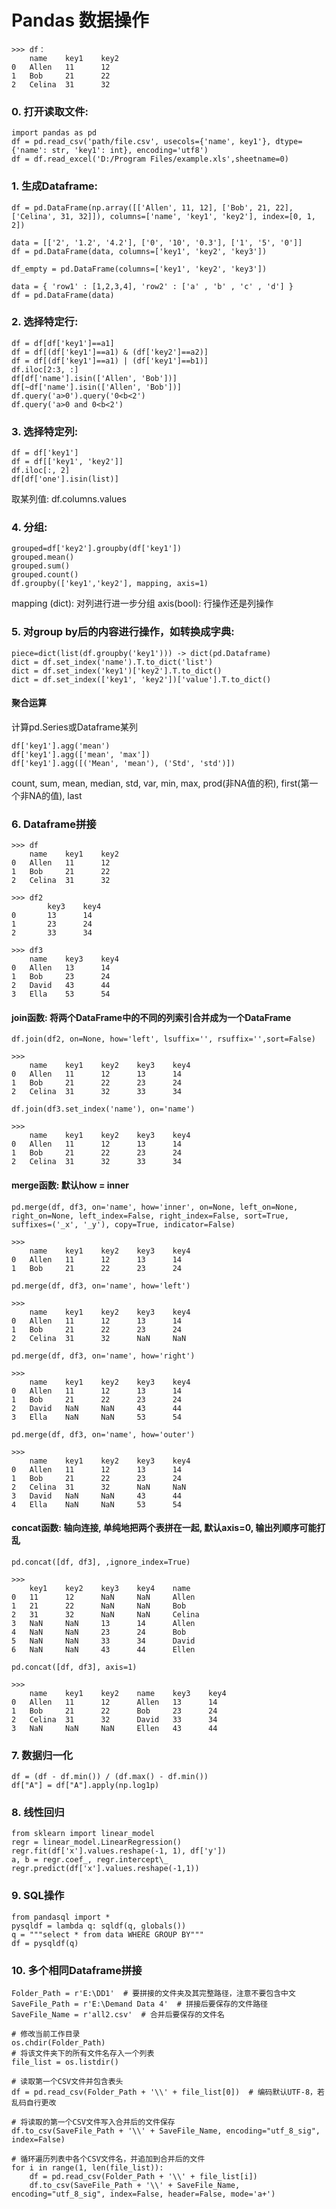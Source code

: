 # Pandas 数据操作

    >>> df：
        name	key1	key2
    0	Allen	11		12
    1	Bob	    21		22
    2	Celina	31		32
### 0. 打开读取文件:
```
import pandas as pd
df = pd.read_csv('path/file.csv', usecols={'name', key1'}, dtype={'name': str, 'key1': int}, encoding='utf8')
df = df.read_excel('D:/Program Files/example.xls',sheetname=0)
```

### 1. 生成Dataframe:
```
df = pd.DataFrame(np.array([['Allen', 11, 12], ['Bob', 21, 22], ['Celina', 31, 32]]), columns=['name', 'key1', 'key2'], index=[0, 1, 2])

data = [['2', '1.2', '4.2'], ['0', '10', '0.3'], ['1', '5', '0']] 
df = pd.DataFrame(data, columns=['key1', 'key2', 'key3'])

df_empty = pd.DataFrame(columns=['key1', 'key2', 'key3'])

data = { 'row1' : [1,2,3,4], 'row2' : ['a' , 'b' , 'c' , 'd'] }
df = pd.DataFrame(data)
```

### 2. 选择特定行:
```
df = df[df['key1']==a1]
df = df[(df['key1']==a1) & (df['key2']==a2)]
df = df[(df['key1']==a1) | (df['key1']==b1)]
df.iloc[2:3, :]     
df[df['name'].isin(['Allen', 'Bob'])]
df[~df['name'].isin(['Allen', 'Bob'])]
df.query('a>0').query('0<b<2')
df.query('a>0 and 0<b<2')
```

### 3. 选择特定列:
```
df = df['key1']
df = df[['key1', 'key2']]
df.iloc[:, 2]
df[df['one'].isin(list)]
```

取某列值: df.columns.values

### 4. 分组:
```
grouped=df['key2'].groupby(df['key1'])
grouped.mean()
grouped.sum()
grouped.count()
df.groupby(['key1','key2'], mapping, axis=1)
```


mapping (dict): 对列进行进一步分组
axis(bool): 行操作还是列操作

### 5. 对group by后的内容进行操作，如转换成字典: 
```
piece=dict(list(df.groupby('key1'))) -> dict(pd.Dataframe)
dict = df.set_index('name').T.to_dict('list')
dict = df.set_index('key1')['key2'].T.to_dict()
dict = df.set_index(['key1', 'key2'])['value'].T.to_dict()
```

#### 聚合运算

计算pd.Series或Dataframe某列

```
df['key1'].agg('mean')
df['key1'].agg(['mean', 'max'])
df['key1'].agg([('Mean', 'mean'), ('Std', 'std')])
```

count, sum, mean, median, std, var, min, max, prod(非NA值的积), first(第一个非NA的值), last

### 6. Dataframe拼接

    >>> df
    	name	key1	key2
    0	Allen	11		12
    1	Bob	    21		22
    2	Celina	31		32
    
    >>> df2
    		key3	key4
    0		13		14
    1		23		24
    2		33		34
    
    >>> df3
    	name	key3	key4
    0	Allen	13		14
    1 	Bob		23		24
    2	David	43		44
    3	Ella	53		54
#### join函数: 将两个DataFrame中的不同的列索引合并成为一个DataFrame	
```
df.join(df2, on=None, how='left', lsuffix='', rsuffix='',sort=False) 
```

```
>>>
	name	key1	key2	key3	key4
0   Allen	11   	12    	13    	14
1   Bob   	21   	22    	23    	24
2  	Celina  31   	32    	33    	34
```

```
df.join(df3.set_index('name'), on='name')
```

```
>>>
	name	key1	key2	key3	key4
0   Allen	11   	12    	13    	14
1   Bob   	21   	22    	23    	24
2  	Celina  31   	32    	33    	34
```

#### merge函数: 默认how = inner
```
pd.merge(df, df3, on='name', how='inner', on=None, left_on=None, right_on=None, left_index=False, right_index=False, sort=True, suffixes=('_x', '_y'), copy=True, indicator=False)
```

```
>>>
	name	key1	key2	key3	key4
0   Allen   11   	12    	13    	14
1   Bob   	21   	22    	23    	24
```

```
pd.merge(df, df3, on='name', how='left')
```

```
>>>
	name	key1	key2	key3	key4
0   Allen   11   	12    	13    	14
1   Bob   	21   	22    	23    	24
2  	Celina  31   	32    	NaN    	NaN
```

```
pd.merge(df, df3, on='name', how='right')
```

```
>>>
	name	key1	key2	key3	key4
0	Allen	11		12		13		14
1 	Bob		21		22		23		24
2	David	NaN		NaN		43		44
3	Ella	NaN		NaN		53		54
```

```
pd.merge(df, df3, on='name', how='outer')
```

```
>>>
	name	key1	key2	key3	key4
0	Allen	11		12		13		14
1 	Bob		21		22		23		24
2	Celina	31		32		NaN		NaN
3	David	NaN		NaN		43		44
4	Ella	NaN		NaN		53		54
```

#### concat函数: 轴向连接, 单纯地把两个表拼在一起, 默认axis=0, 输出列顺序可能打乱
```
pd.concat([df, df3], ,ignore_index=True)
```

```
>>>
	key1	key2	key3	key4	name
0	11		12		NaN		NaN		Allen
1	21		22		NaN		NaN		Bob
2	31		32		NaN		NaN		Celina
3	NaN		NaN		13		14 		Allen
4	NaN		NaN		23		24		Bob
5	NaN		NaN		33		34		David
6	NaN		NaN		43		44		Ellen
```

```
pd.concat([df, df3], axis=1)
```

```
>>>
	name	key1	key2	name	key3	key4
0	Allen	11		12		Allen	13		14
1	Bob		21		22		Bob		23		24
2	Celina	31		32		David	33		34
3	NaN		NaN		NaN		Ellen	43		44
```

### 7. 数据归一化
```
df = (df - df.min()) / (df.max() - df.min())
df["A"] = df["A"].apply(np.log1p)
```

### 8. 线性回归

```
from sklearn import linear_model
regr = linear_model.LinearRegression()
regr.fit(df['x'].values.reshape(-1, 1), df['y'])
a, b = regr.coef_, regr.intercept\_
regr.predict(df['x'].values.reshape(-1,1))
```

### 9. SQL操作

```
from pandasql import *
pysqldf = lambda q: sqldf(q, globals())
q = """select * from data WHERE GROUP BY"""
df = pysqldf(q)
```

### 10. 多个相同Dataframe拼接

```
Folder_Path = r'E:\DD1'  # 要拼接的文件夹及其完整路径，注意不要包含中文
SaveFile_Path = r'E:\Demand Data 4'  # 拼接后要保存的文件路径
SaveFile_Name = r'all2.csv'  # 合并后要保存的文件名

# 修改当前工作目录
os.chdir(Folder_Path)
# 将该文件夹下的所有文件名存入一个列表
file_list = os.listdir()

# 读取第一个CSV文件并包含表头
df = pd.read_csv(Folder_Path + '\\' + file_list[0])  # 编码默认UTF-8，若乱码自行更改

# 将读取的第一个CSV文件写入合并后的文件保存
df.to_csv(SaveFile_Path + '\\' + SaveFile_Name, encoding="utf_8_sig", index=False)

# 循环遍历列表中各个CSV文件名，并追加到合并后的文件
for i in range(1, len(file_list)):
    df = pd.read_csv(Folder_Path + '\\' + file_list[i])
    df.to_csv(SaveFile_Path + '\\' + SaveFile_Name, encoding="utf_8_sig", index=False, header=False, mode='a+')
```

